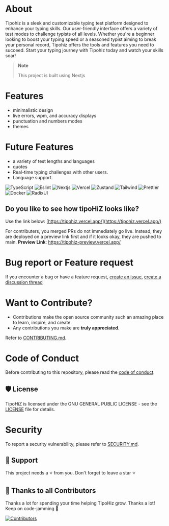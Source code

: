 # About

Tipohiz is a sleek and customizable typing test platform designed to enhance your typing skills. Our user-friendly interface offers a variety of test modes to challenge typists of all levels. Whether you're a beginner looking to boost your typing speed or a seasoned typist aiming to break your personal record, Tipohiz offers the tools and features you need to succeed. Start your typing journey with Tipohiz today and watch your skills soar!

> **Note**
>
> This project is built using Nextjs

# Features

-  minimalistic design
-  live errors, wpm, and accuracy displays
-  punctuation and numbers modes
-  themes

# Future Features

-  a variety of test lengths and languages
-  quotes
-  Real-time typing challenges with other users.
-  Language support.

![TypeScript](https://img.shields.io/badge/typescript-%23007ACC.svg?style=for-the-badge&logo=typescript&logoColor=white)
![Eslint](https://img.shields.io/badge/eslint-4B32C3?style=for-the-badge&logo=eslint&logoColor=white)
![Nextjs](https://img.shields.io/badge/nextjs-000000?style=for-the-badge&logo=nextdotjs&logoColor=white)
![Vercel](https://img.shields.io/badge/vercel-000000?style=for-the-badge&logo=vercel&logoColor=white)
![Zustand](https://img.shields.io/badge/zustand-brown?style=for-the-badge&logo=zustand&logoColor=black)
![Tailwind](https://img.shields.io/badge/tailwindcss-06B6D4?style=for-the-badge&logo=tailwindcss&logoColor=white)
![Prettier](https://img.shields.io/badge/prettier-F7B93E?style=for-the-badge&logo=prettier&logoColor=black)
![Docker](https://img.shields.io/badge/docker-2496ED?style=for-the-badge&logo=docker&logoColor=white)
![RadixUI](https://img.shields.io/badge/radixui-161618?style=for-the-badge&logo=radixui&logoColor=white)

## Do you like to see how tipoHiZ looks like?

Use the link below:
[https://tipohiz.vercel.app/](https://tipohiz.vercel.app/)

For contributers, you merged PRs do not immediately go live. Instead, they are deployed on a preview link first and if it looks okay, they are pushed to main.
**Preview Link**: https://tipohiz-preview.vercel.app/

# Bug report or Feature request

If you encounter a bug or have a feature request, [create an issue](https://github.com/jhohannesK/tipohiz/issues),
[create a discussion thread](https://github.comjhohannesK/tipohiz/discussions)

# Want to Contribute?

-  Contributions make the open source community such an amazing place to learn, inspire, and create.
-  Any contributions you make are **truly appreciated**.

Refer to [CONTRIBUTING.md](CONTRIBUTING.md).

# Code of Conduct

Before contributing to this repository, please read the [code of conduct](CODE_OF_CONDUCT.md).

## 🛡️ License

TipoHiZ is licensed under the GNU GENERAL PUBLIC LICENSE - see the [LICENSE](LICENSE) file for details.

# Security

To report a security vulnerability, please refer to [SECURITY.md](SECURITY.md).

## 🙏 Support

This project needs a ⭐️ from you. Don't forget to leave a star ⭐️

## 💪 Thanks to all Contributors

Thanks a lot for spending your time helping TipoHiz grow. Thanks a lot! Keep on code-jamming 🍻

[![Contributors](https://contrib.rocks/image?repo=JhohannesK/TipoHiZ)](https://github.com/JhohannesK/TipoHiZ/graphs/contributors)
